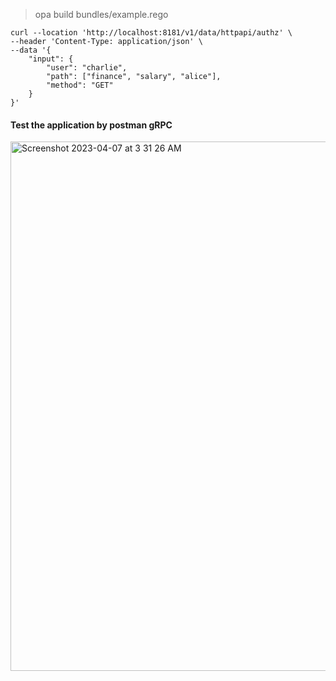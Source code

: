 


> opa build bundles/example.rego




```shell
curl --location 'http://localhost:8181/v1/data/httpapi/authz' \
--header 'Content-Type: application/json' \
--data '{
    "input": {
        "user": "charlie",
        "path": ["finance", "salary", "alice"],
        "method": "GET"
    }
}'
```

#### Test the application by postman gRPC
<img width="847" alt="Screenshot 2023-04-07 at 3 31 26 AM" src="https://user-images.githubusercontent.com/46426188/230517112-d4e2b12f-c7cf-460b-a777-b014aed0071a.png">
